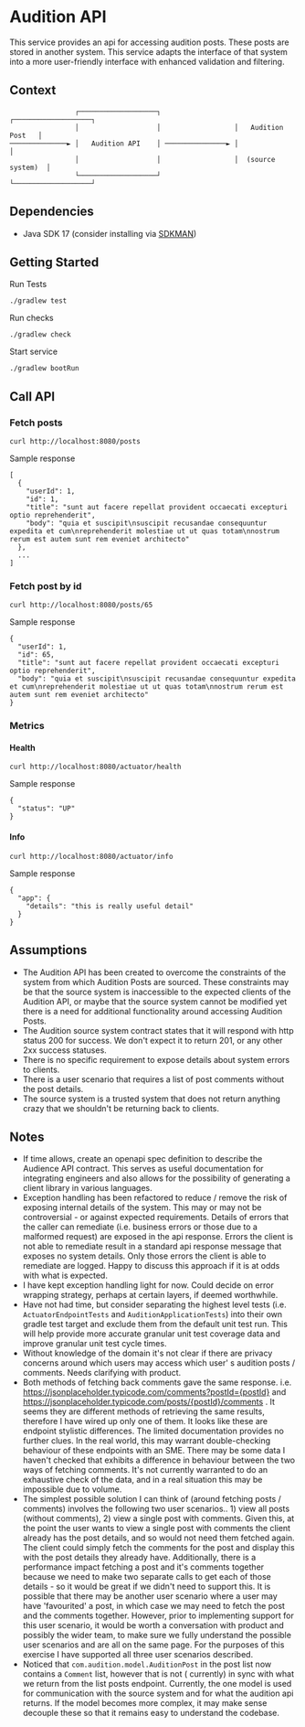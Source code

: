# Audition API

This service provides an api for accessing audition posts. These posts are stored in another system. This service
adapts the interface of that system into a more user-friendly interface with enhanced validation and filtering.

## Context

                    ┌───────────────────┐                  ┌───────────────────┐
                    │                   │                  │   Audition Post   │
    ──────────────► │   Audition API    │ ───────────────► │                   │
                    │                   │                  │  (source system)  │
                    └───────────────────┘                  └───────────────────┘

## Dependencies

* Java SDK 17 (consider installing via [SDKMAN](https://sdkman.io/))

## Getting Started

Run Tests

    ./gradlew test

Run checks

    ./gradlew check

Start service

    ./gradlew bootRun

## Call API

### Fetch posts

    curl http://localhost:8080/posts

Sample response

    [
      {
        "userId": 1,
        "id": 1,
        "title": "sunt aut facere repellat provident occaecati excepturi optio reprehenderit",
        "body": "quia et suscipit\nsuscipit recusandae consequuntur expedita et cum\nreprehenderit molestiae ut ut quas totam\nnostrum rerum est autem sunt rem eveniet architecto"
      },
      ...
    ]

### Fetch post by id

    curl http://localhost:8080/posts/65

Sample response

    {
      "userId": 1,
      "id": 65,
      "title": "sunt aut facere repellat provident occaecati excepturi optio reprehenderit",
      "body": "quia et suscipit\nsuscipit recusandae consequuntur expedita et cum\nreprehenderit molestiae ut ut quas totam\nnostrum rerum est autem sunt rem eveniet architecto"
    }

### Metrics

#### Health

    curl http://localhost:8080/actuator/health

Sample response

    {
      "status": "UP"
    }

#### Info

    curl http://localhost:8080/actuator/info

Sample response

    {
      "app": {
        "details": "this is really useful detail"
      }
    }

## Assumptions

* The Audition API has been created to overcome the constraints of the system from which Audition Posts are sourced.
  These constraints may be that the source system is inaccessible to the expected clients of the Audition API, or maybe
  that the source system cannot be modified yet there is a need for additional functionality around accessing Audition
  Posts.
* The Audition source system contract states that it will respond with http status 200 for success. We don't expect it
  to return 201, or any other 2xx success statuses.
* There is no specific requirement to expose details about system errors to clients.
* There is a user scenario that requires a list of post comments without the post details.
* The source system is a trusted system that does not return anything crazy that we shouldn't be returning back to
  clients.

## Notes

* If time allows, create an openapi spec definition to describe the Audience API contract. This serves as useful
  documentation for integrating engineers and also allows for the possibility of generating a client library in various
  languages.
* Exception handling has been refactored to reduce / remove the risk of exposing internal details of the system. This
  may or may not be controversial - or against expected requirements. Details of errors that the caller can remediate
  (i.e. business errors or those due to a malformed request) are exposed in the api response. Errors the client is not
  able to remediate result in a standard api response message that exposes no system details. Only those errors the
  client is able to remediate are logged. Happy to discuss this approach if it is at odds with what is expected.
* I have kept exception handling light for now. Could decide on error wrapping strategy, perhaps at certain layers, if
  deemed worthwhile.
* Have not had time, but consider separating the highest level tests (i.e. `ActuatorEndpointTests` and
  `AuditionApplicationTests`) into their own gradle test target and exclude them from the default unit test run. This
  will help provide more accurate granular unit test coverage data and improve granular unit test cycle times.
* Without knowledge of the domain it's not clear if there are privacy concerns around which users may access which user'
  s audition posts / comments. Needs clarifying with product.
* Both methods of fetching back comments gave the same response.
  i.e. https://jsonplaceholder.typicode.com/comments?postId={postId}
  and https://jsonplaceholder.typicode.com/posts/{postId}/comments . It seems they are different methods of retrieving
  the same results, therefore I have wired up only one of them. It looks like these are endpoint stylistic differences.
  The limited documentation provides no further clues. In the real world, this may warrant double-checking behaviour of
  these endpoints with an SME. There may be some data I haven't checked that exhibits a difference in behaviour between
  the two ways of fetching comments. It's not currently warranted to do an exhaustive check of the data, and in a
  real situation this may be impossible due to volume.
* The simplest possible solution I can think of (around fetching posts / comments) involves the following two user
  scenarios.. 1) view all posts (without comments), 2) view a single post with comments. Given this, at the point the
  user wants to view a single post with comments the client already has the post details, and so would not need them
  fetched again. The client could simply fetch the comments for the post and display this with the post details they
  already have. Additionally, there is a performance impact fetching a post and it's comments together because we need
  to make two separate calls to get each of those details - so it would be great if we didn't need to support this. It
  is possible that there may be another user scenario where a user may have 'favourited' a post, in which case we may
  need to fetch the post and the comments together. However, prior to implementing support for this user scenario, it
  would be worth a conversation with product and possibly the wider team, to make sure we fully understand the possible
  user scenarios and are all on the same page. For the purposes of this exercise I have supported all three user
  scenarios described.
* Noticed that `com.audition.model.AuditionPost` in the post list now contains a `Comment` list, however that is not (
  currently) in sync with what we return from the list posts endpoint. Currently, the one model is used for
  communication with the source system and for what the audition api returns. If the model becomes more complex, it may
  make sense decouple these so that it remains easy to understand the codebase. 
  